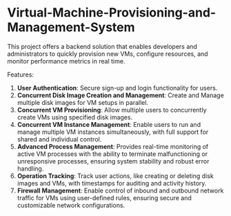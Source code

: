 # Virtual-Machine-Provisioning-and-Management-System
This project offers a backend solution that enables developers and administrators to quickly provision new VMs, configure resources, and monitor performance metrics in real time.

Features:
1. **User Authentication**: Secure sign-up and login functionality for users.
2. **Concurrent Disk Image Creation and Management**: Create and Manage multiple disk images for VM setups in parallel.
3. **Concurrent VM Provisioning**: Allow multiple users to concurrently create VMs using specified disk images.
4. **Concurrent VM Instance Management**: Enable users to run and manage multiple VM instances simultaneously, with full support for shared and individual control.
5. **Advanced Process Management**: Provides real-time monitoring of active VM processes with the ability to terminate malfunctioning or unresponsive processes, ensuring system stability and robust error handling.
6. **Operation Tracking**: Track user actions, like creating or deleting disk images and VMs, with timestamps for auditing and activity history.
7. **Firewall Management**: Enable control of inbound and outbound network traffic for VMs using user-defined rules, ensuring secure and customizable network configurations.
